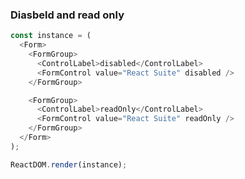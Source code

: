 ### Diasbeld and read only

<!--start-code-->

```js
const instance = (
  <Form>
    <FormGroup>
      <ControlLabel>disabled</ControlLabel>
      <FormControl value="React Suite" disabled />
    </FormGroup>

    <FormGroup>
      <ControlLabel>readOnly</ControlLabel>
      <FormControl value="React Suite" readOnly />
    </FormGroup>
  </Form>
);

ReactDOM.render(instance);
```

<!--end-code-->
